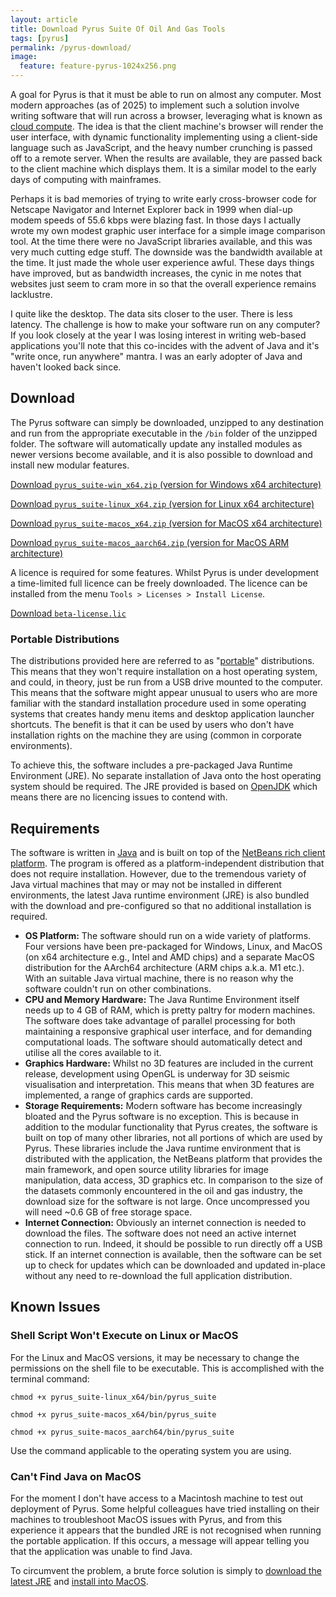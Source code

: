 ```yaml
---
layout: article
title: Download Pyrus Suite Of Oil And Gas Tools
tags: [pyrus]
permalink: /pyrus-download/
image:
  feature: feature-pyrus-1024x256.png
---
```


A goal for Pyrus is that it must be able to run on almost any computer. Most modern approaches (as of 2025) to implement such a solution involve writing software that will run across a browser, leveraging what is known as [cloud compute](https://en.wikipedia.org/wiki/Cloud_computing). The idea is that the client machine's browser will render the user interface, with dynamic functionality implementing using a client-side language such as JavaScript, and the heavy number crunching is passed off to a remote server. When the results are available, they are passed back to the client machine which displays them. It is a similar model to the early days of computing with mainframes.

Perhaps it is bad memories of trying to write early cross-browser code for Netscape Navigator and Internet Explorer back in 1999 when dial-up modem speeds of 55.6 kbps were blazing fast. In those days I actually wrote my own modest graphic user interface for a simple image comparison tool. At the time there were no JavaScript libraries available, and this was very much cutting edge stuff. The downside was the bandwidth available at the time. It just made the whole user experience awful. These days things have improved, but as bandwidth increases, the cynic in me notes that websites just seem to cram more in so that the overall experience remains lacklustre.

I quite like the desktop. The data sits closer to the user. There is less latency. The challenge is how to make your software run on any computer? If you look closely at the year I was losing interest in writing web-based applications you'll note that this co-incides with the advent of Java and it's "write once, run anywhere" mantra. I was an early adopter of Java and haven't looked back since.

## Download

The Pyrus software can simply be downloaded, unzipped to any destination and run from the appropriate executable in the `/bin` folder of the unzipped folder. The software will automatically update any installed modules as newer versions become available, and it is also possible to download and install new modular features.

<a href="https://bit.ly/Pyrus_Suite-Win_x64" class="btn-inverse">Download `pyrus_suite-win_x64.zip` (version for Windows x64 architecture)</a>

<a href="https://bit.ly/Pyrus_Suite-Linux_x64" class="btn-inverse">Download `pyrus_suite-linux_x64.zip` (version for Linux x64 architecture)</a>

<a href="https://bit.ly/Pyrus_Suite-MacOS_x64" class="btn-inverse">Download `pyrus_suite-macos_x64.zip` (version for MacOS x64 architecture)</a>

<a href="https://bit.ly/Pyrus_Suite-MacOS_aarch64" class="btn-inverse">Download `pyrus_suite-macos_aarch64.zip` (version for MacOS ARM architecture)</a>

A licence is required for some features. Whilst Pyrus is under development a time-limited full licence can be freely downloaded. The licence can be installed from the menu `Tools > Licenses > Install License`.

<a href="https://www.dropbox.com/scl/fi/fjjx0z7z3j6seuwgsse1u/beta-license.lic?rlkey=9sth15g1c2geg9ndmbhn0smv0&dl=1" class="btn-inverse">Download `beta-license.lic`</a>

### Portable Distributions

The distributions provided here are referred to as "[portable](https://en.wikipedia.org/wiki/Portable_application)" distributions. This means that they won't require installation on a host operating system, and could, in theory, just be run from a USB drive mounted to the computer. This means that the software might appear unusual to users who are more familiar with the standard installation procedure used in some operating systems that creates handy menu items and desktop application launcher shortcuts. The benefit is that it can be used by users who don't have installation rights on the machine they are using (common in corporate environments).

To achieve this, the software includes a pre-packaged Java Runtime Environment (JRE). No separate installation of Java onto the host operating system should be required. The JRE provided is based on [OpenJDK](https://en.wikipedia.org/wiki/OpenJDK) which means there are no licencing issues to contend with.

## Requirements

The software is written in [Java](https://openjdk.org/) and is built on top of the [NetBeans rich client platform](https://netbeans.apache.org/tutorial/main/kb/docs/platform/). The program is offered as a platform-independent distribution that does not require installation. However, due to the tremendous variety of Java virtual machines that may or may not be installed in different environments, the latest Java runtime environment (JRE) is also bundled with the download and pre-configured so that no additional installation is required.

 - **OS Platform:** The software should run on a wide variety of platforms. Four versions have been pre-packaged for Windows, Linux, and MacOS (on x64 architecture e.g., Intel and AMD chips) and a separate MacOS distribution for the AArch64 architecture (ARM chips a.k.a. M1 etc.). With an suitable Java virtual machine, there is no reason why the software couldn't run on other combinations.
 - **CPU and Memory Hardware:** The Java Runtime Environment itself needs up to 4 GB of RAM, which is pretty paltry for modern machines. The software does take advantage of parallel processing for both maintaining a responsive graphical user interface, and for demanding computational loads. The software should automatically detect and utilise all the cores available to it.
 - **Graphics Hardware:** Whilst no 3D features are included in the current release, development using OpenGL is underway for 3D seismic visualisation and interpretation. This means that when 3D features are implemented, a range of graphics cards are supported.
 - **Storage Requirements:** Modern software has become increasingly bloated and the Pyrus software is no exception. This is because in addition to the modular functionality that Pyrus creates, the software is built on top of many other libraries, not all portions of which are used by Pyrus. These libraries include the Java runtime environment that is distributed with the application, the NetBeans platform that provides the main framework, and open source utility libraries for image manipulation, data access, 3D graphics etc. In comparison to the size of the datasets commonly encountered in the oil and gas industry, the download size for the software is not large. Once uncompressed you will need ~0.6 GB of free storage space.
 - **Internet Connection:** Obviously an internet connection is needed to download the files. The software does not need an active internet connection to run. Indeed, it should be possible to run directly off a USB stick. If an internet connection is available, then the software can be set up to check for updates which can be downloaded and updated in-place without any need to re-download the full application distribution.

## Known Issues

### Shell Script Won't Execute on Linux or MacOS

For the Linux and MacOS versions, it may be necessary to change the permissions on the shell file to be executable. This is accomplished with the terminal command:

`chmod +x pyrus_suite-linux_x64/bin/pyrus_suite`

`chmod +x pyrus_suite-macos_x64/bin/pyrus_suite`

`chmod +x pyrus_suite-macos_aarch64/bin/pyrus_suite`

Use the command applicable to the operating system you are using.

### Can't Find Java on MacOS

For the moment I don't have access to a Macintosh machine to test out deployment of Pyrus. Some helpful colleagues have tried installing on their machines to troubleshoot MacOS issues with Pyrus, and from this experience it appears that the bundled JRE is not recognised when running the portable application. If this occurs, a message will appear telling you that the application was unable to find Java.

To circumvent the problem, a brute force solution is simply to [download the latest JRE](https://www.azul.com/downloads/?os=macos&package=jre#zulu) and [install into MacOS](https://docs.azul.com/core/install/macos).